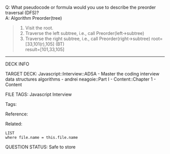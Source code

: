 Q: What pseudocode or formula would you use to describe the preorder traversal (DFS)?  
A: Algorithm Preorder(tree)
> 1. Visit the root.
> 2. Traverse the left subtree, i.e., call Preorder(left->subtree)
> 3. Traverse the right subtree, i.e., call Preorder(right->subtree)
root=[33,101(r),105] (BT)  
result=[101,33,105]
<!--ID: 1690377272580-->

---

DECK INFO

TARGET DECK: Javascript::Interview::ADSA - Master the coding interview data structures algorithms - andrei neagoie::Part I - Content::Chapter 1 - Content

FILE TAGS: Javascript Interview

Tags:

Reference:

Related:

```dataview
LIST
where file.name = this.file.name
```

QUESTION STATUS: Safe to store